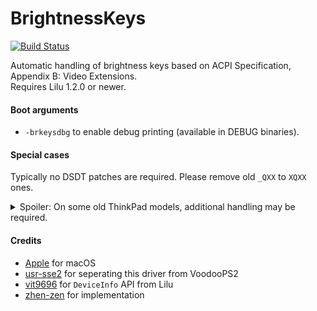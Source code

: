 BrightnessKeys
==============
[![Build Status](https://travis-ci.com/acidanthera/BrightnessKeys.svg?branch=main)](https://travis-ci.com/acidanthera/BrightnessKeys)

Automatic handling of brightness keys based on ACPI Specification, Appendix B: Video Extensions.  
Requires Lilu 1.2.0 or newer.

#### Boot arguments
- `-brkeysdbg` to enable debug printing (available in DEBUG binaries).

#### Special cases
Typically no DSDT patches are required. Please remove old `_QXX` to `XQXX` ones.

<details>
<summary>Spoiler: On some old ThinkPad models, additional handling may be required.</summary>
<br>
Here is an example for their "brightness up" EC event.

```
Method (_Q14, 0, NotSerialized)
{
    If (^HKEY.MHKK (0x8000))
    {
        ^HKEY.MHKQ (0x1010)                // Vendor-specific event: TP_HKEY_EV_BRGHT_UP
    }

    If (NBCF) // Whether
    {
        If (VIGD)
        {
            Notify (^^^VID.LCD0, 0x86)     // Send 0x86 "Increase Brightness" to integrated graphics
        }
        Else
        {
            Notify (^^^PEG.VID.LCD0, 0x86) // Send 0x86 "Increase Brightness" to discrete graphics
        }
    }
    Else
    {
        Local0 = BRLV                      // Local variable to store current brightness level
        If ((Local0 != 0x0F))
        {
            Local0++
            BRLV = Local0
        }

        If (VIGD)
        {
            UCMS (0x16)                    // SMI access for integrated graphics
            BRNS ()
        }
        Else
        {
            VBRC (Local0)                  // SMI access for discrete graphics
        }

        ^HKEY.MHKQ (0x6050)                // Vendor-specific event: TP_HKEY_EV_BACKLIGHT_CHANGED
    }
}
```

When `NBCF` is set to zero by default, the method will not notify graphics devices and try to adjust brightness directly. To override that, set `NBCF = 0x01` in SSDT hotpatch, or just replace its declaration using a simple patch.

- For DSDT compiled with older iasl, replace `Name (NBCF, 0x00)` to `Name (NBCF, 0x01)`:  
Find: `08 4E424346 0A 00` `// NameOp "NBCF" BytePrefix "00"`  
Repl: `08 4E424346 0A 01` `// NameOp "NBCF" BytePrefix "01"`

- For DSDT compiled with newer iasl, replace `Name (NBCF, Zero)` to `Name (NBCF, One)`:  
Find: `08 4E424346 00` `// NameOp "NBCF" ZeroOp`  
Repl: `08 4E424346 01` `// NameOp "NBCF" OneOp`
</details>

#### Credits
- [Apple](https://www.apple.com) for macOS
- [usr-sse2](https://github.com/usr-sse2) for seperating this driver from VoodooPS2
- [vit9696](https://github.com/vit9696) for `DeviceInfo` API from Lilu
- [zhen-zen](https://github.com/zhen-zen) for implementation
